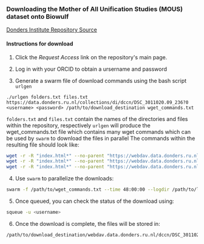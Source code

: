 ### Downloading the Mother of All Unification Studies (MOUS) dataset onto Biowulf

[Donders Institute Repository Source](https://data.donders.ru.nl/collections/di/dccn/DSC_3011020.09_236?0)

#### Instructions for download

1. Click the *Request Access* link on the repository's main page.

2. Log in with your ORCID to obtain a ursername and password

3. Generate a swarm file of download commands using the bash script `urlgen`

```
./urlgen folders.txt files.txt https://data.donders.ru.nl/collections/di/dccn/DSC_3011020.09_236?0 <username> <password> /path/to/download_destination wget_commands.txt
```

   `folders.txt` and `files.txt` contain the names of the directories and files within the repository, respectively
   `urlgen` will produce the wget_commands.txt file which contains many wget commands which can be used by `swarm` to download the files in parallel
    The commands within the resulting file should look like:

```bash
wget -r -R "index.html*" --no-parent "https://webdav.data.donders.ru.nl:443/dccn/DSC_3011020.09_236:v1/code/" --user=<username> --password=<password> -P /data/DSST_dua/donders/MOUS
wget -r -R "index.html*" --no-parent "https://webdav.data.donders.ru.nl:443/dccn/DSC_3011020.09_236:v1/sourcedata/" --user=<username> --password=<password> -P /data/DSST_dua/donders/MOUS
wget -r -R "index.html*" --no-parent "https://webdav.data.donders.ru.nl:443/dccn/DSC_3011020.09_236:v1/stimuli/" --user=<username> --password=<password> -P /data/DSST_dua/donders/MOUS
```
4. Use `swarm` to parallelize the downloads:

```bash
swarm -f /path/to/wget_commands.txt --time 48:00:00 --logdir /path/to/logs --job-name MOUS
```

5. Once queued, you can check the status of the download using:

```bash
squeue -u <username>
```

6. Once the download is complete, the files will be stored in:
		
```bash
/path/to/download_destination/webdav.data.donders.ru.nl/dccn/DSC_3011020.09_236_v1
```
